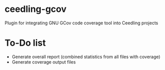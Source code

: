 ceedling-gcov
=============

Plugin for integrating GNU GCov code coverage tool into Ceedling projects

# To-Do list

- Generate overall report (combined statistics from all files with coverage)
- Generate coverage output files
